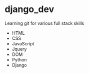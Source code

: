 # django_dev

Learning git for various full stack skills

- HTML
- CSS
- JavaScript
- Jquery
- DOM
- Python
- Django


